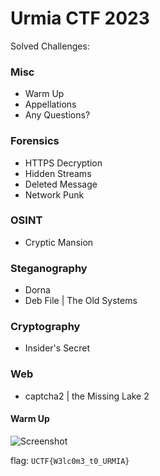 # Urmia CTF 2023

Solved Challenges:

### Misc
-  Warm Up
-  Appellations
-  Any Questions?

### Forensics

-  HTTPS Decryption
-  Hidden Streams
-  Deleted Message
-  Network Punk

### OSINT
-  Cryptic Mansion

### Steganography
-  Dorna
-  Deb File | The Old Systems

### Cryptography
-  Insider's Secret

### Web
-   captcha2 | the Missing Lake 2

#### Warm Up
![Screenshot](https://github.com/gr33pp/gr33pp.github.io/assets/133546822/59ae52a3-02bb-489b-b2d0-eb73f8db7b02)

flag: `UCTF{W3lc0m3_t0_URMIA}`

